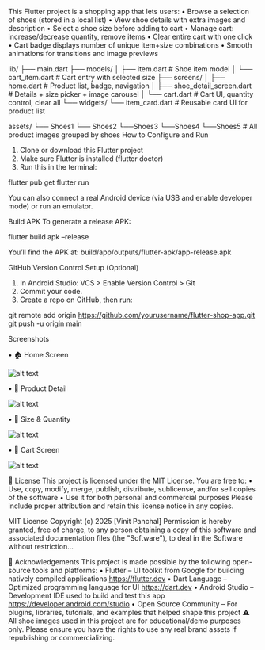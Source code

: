 This Flutter project is a shopping app that lets users:
•	Browse a selection of shoes (stored in a local list)
•	View shoe details with extra images and description
•	Select a shoe size before adding to cart
•	Manage cart: increase/decrease quantity, remove items
•	Clear entire cart with one click
•	Cart badge displays number of unique item+size combinations
•	Smooth animations for transitions and image previews

lib/
├── main.dart
├── models/
│   ├── item.dart             # Shoe item model
│   └── cart_item.dart        # Cart entry with selected size
├── screens/
│   ├── home.dart      # Product list, badge, navigation
│   ├── shoe_detail_screen.dart # Details + size picker + image carousel
│   └── cart.dart      # Cart UI, quantity control, clear all
└── widgets/
    └── item_card.dart        # Reusable card UI for product list

assets/
└── Shoes1
└── Shoes2
└──Shoes3
└──Shoes4
└──Shoes5       # All product images grouped by shoes
How to Configure and Run
1.	Clone or download this Flutter project
2.	Make sure Flutter is installed (flutter doctor)
3.	Run this in the terminal:

flutter pub get
flutter run

You can also connect a real Android device (via USB and enable developer mode) or run an emulator.

Build APK
To generate a release APK:

flutter build apk –release

You’ll find the APK at:
build/app/outputs/flutter-apk/app-release.apk

GitHub Version Control Setup (Optional)
1.	In Android Studio:
VCS > Enable Version Control > Git
2.	Commit your code.
3.	Create a repo on GitHub, then run:

git remote add origin https://github.com/yourusername/flutter-shop-app.git
git push -u origin main

Screenshots

•	🏠 Home Screen

 ![alt text](image.png)

•	👟 Product Detail

 ![alt text](image-1.png)

•	🔢 Size & Quantity

 ![alt text](image-2.png)

•	🛒 Cart Screen

 ![alt text](image-3.png)

📄 License
This project is licensed under the MIT License. You are free to:
•	Use, copy, modify, merge, publish, distribute, sublicense, and/or sell copies of the software
•	Use it for both personal and commercial purposes
Please include proper attribution and retain this license notice in any copies.

MIT License
Copyright (c) 2025 [Vinit Panchal]
Permission is hereby granted, free of charge, to any person obtaining a copy
of this software and associated documentation files (the "Software"), to deal
in the Software without restriction...

🙏 Acknowledgements
This project is made possible by the following open-source tools and platforms:
•	Flutter – UI toolkit from Google for building natively compiled applications
https://flutter.dev
•	Dart Language – Optimized programming language for UI
https://dart.dev
•	Android Studio – Development IDE used to build and test this app
https://developer.android.com/studio
•	Open Source Community – For plugins, libraries, tutorials, and examples that helped shape this project
⚠️ All shoe images used in this project are for educational/demo purposes only. Please ensure you have the rights to use any real brand assets if republishing or commercializing.
